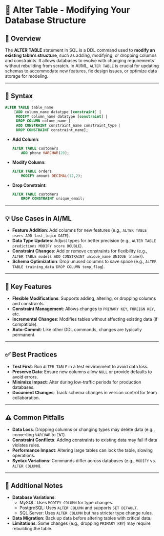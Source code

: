 # 🔧 Alter Table - Modifying Your Database Structure

## 🌟 Overview

The **ALTER TABLE** statement in SQL is a DDL command used to **modify an existing table’s structure**, such as adding, modifying, or dropping columns and constraints. It allows databases to evolve with changing requirements without rebuilding from scratch. In AI/ML, `ALTER TABLE` is crucial for updating schemas to accommodate new features, fix design issues, or optimize data storage for modeling.

---

## 📜 Syntax

```sql
ALTER TABLE table_name
    [ADD column_name datatype [constraint] |
     MODIFY column_name datatype [constraint] |
     DROP COLUMN column_name |
     ADD CONSTRAINT constraint_name constraint_type |
     DROP CONSTRAINT constraint_name];
```

- **Add Column**:
  ```sql
  ALTER TABLE customers
      ADD phone VARCHAR(20);
  ```
- **Modify Column**:
  ```sql
  ALTER TABLE orders
      MODIFY amount DECIMAL(12,2);
  ```
- **Drop Constraint**:
  ```sql
  ALTER TABLE customers
      DROP CONSTRAINT unique_email;
  ```

---

## 💡 Use Cases in AI/ML

- **Feature Addition**: Add columns for new features (e.g., `ALTER TABLE users ADD last_login DATE`).
- **Data Type Updates**: Adjust types for better precision (e.g., `ALTER TABLE predictions MODIFY score DOUBLE`).
- **Constraint Changes**: Add or remove constraints for flexibility (e.g., `ALTER TABLE models ADD CONSTRAINT unique_name UNIQUE (name)`).
- **Schema Optimization**: Drop unused columns to save space (e.g., `ALTER TABLE training_data DROP COLUMN temp_flag`).

---

## 🔑 Key Features

- **Flexible Modifications**: Supports adding, altering, or dropping columns and constraints.
- **Constraint Management**: Allows changes to `PRIMARY KEY`, `FOREIGN KEY`, etc.
- **Incremental Changes**: Modifies tables without affecting existing data (if compatible).
- **Auto-Commit**: Like other DDL commands, changes are typically permanent.

---

## ✅ Best Practices

- **Test First**: Run `ALTER TABLE` in a test environment to avoid data loss.
- **Preserve Data**: Ensure new columns allow `NULL` or provide defaults to avoid errors.
- **Minimize Impact**: Alter during low-traffic periods for production databases.
- **Document Changes**: Track schema changes in version control for team collaboration.

---

## ⚠️ Common Pitfalls

- **Data Loss**: Dropping columns or changing types may delete data (e.g., converting `VARCHAR` to `INT`).
- **Constraint Conflicts**: Adding constraints to existing data may fail if data violates rules.
- **Performance Impact**: Altering large tables can lock the table, slowing operations.
- **Syntax Variations**: Commands differ across databases (e.g., `MODIFY` vs. `ALTER COLUMN`).

---

## 📝 Additional Notes

- **Database Variations**:
  - MySQL: Uses `MODIFY COLUMN` for type changes.
  - PostgreSQL: Uses `ALTER COLUMN` and supports `SET DEFAULT`.
  - SQL Server: Uses `ALTER COLUMN` but has stricter type change rules.
- **Data Migration**: Back up data before altering tables with critical data.
- **Limitations**: Some changes (e.g., dropping `PRIMARY KEY`) may require rebuilding the table.